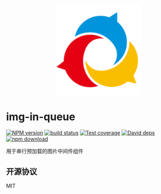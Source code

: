 <p align="center">
  <a href="http://ant.design">
    <img width="230" src="https://github.com/luke93h/img-in-queue/blob/master/docs/logo.png?raw=true">
  </a>
</p>

# img-in-queue

[![NPM version][npm-image]][npm-url]
[![build status][travis-image]][travis-url]
[![Test coverage][coveralls-image]][coveralls-url]
[![David deps][david-image]][david-url]
[![npm download][download-image]][download-url]

[npm-image]: https://img.shields.io/npm/v/rectx.svg?style=flat-square
[npm-url]: https://npmjs.org/package/rectx
[travis-image]: https://img.shields.io/travis/Foveluy/rectx.svg?style=flat-square
[travis-url]: https://travis-ci.org/Foveluy/rectx
[coveralls-image]: https://img.shields.io/coveralls/Foveluy/rectx.svg?style=flat-square
[coveralls-url]: https://coveralls.io/r/Foveluy/rectx?branch=master
[david-image]: https://img.shields.io/david/Foveluy/rectx.svg?style=flat-square
[david-url]: https://david-dm.org/Foveluy/rectx
[node-image]: https://img.shields.io/badge/node.js-%3E=_8.0-green.svg?style=flat-square
[node-url]: http://nodejs.org/download/
[download-image]: https://img.shields.io/npm/dm/rectx.svg?style=flat-square
[download-url]: https://github.com/luke93h/img-in-queue


用于串行预加载的图片中间件组件


## 开源协议 

MIT
